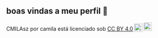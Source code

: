 ## boas vindas a meu perfil 🖤

<p xmlns:cc="http://creativecommons.org/ns#" xmlns:dct="http://purl.org/dc/terms/"><span property="dct:title">CMILAsz</ span> por <span property="cc:attributionName">camila</span> está licenciado sob <a href="https://creativecommons.org/licenses/by/4.0/?ref=chooser-v1" target=" _blank" rel="license noopener noreferrer" style="display:inline-block;">CC BY 4.0<img style="height:22px!important;margin-left:3px;vertical-align:text-bottom;" src="https://mirrors.creativecommons.org/presskit/icons/cc.svg?ref=chooser-v1" alt=""><img style="height:22px!important;margin-left:3px;vertical -align:texto inferior;" src="https://mirrors.creativecommons.org/presskit/icons/by.svg?ref=chooser-v1" alt=""></a></p>

